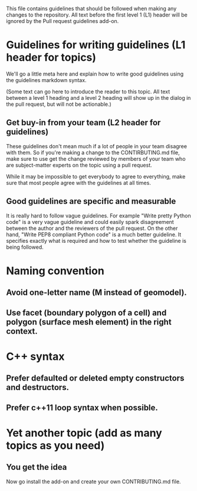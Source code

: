 This file contains guidelines that should be followed when making any
changes to the repository. All text before the first level 1 (L1) header
will be ignored by the Pull request guidelines add-on.

# Guidelines for writing guidelines (L1 header for topics)

We'll go a little meta here and explain how to write good guidelines using
the guidelines markdown syntax.

(Some text can go here to introduce the reader to this topic. All text
between a level 1 heading and a level 2 heading will show up in the
dialog in the pull request, but will not be actionable.)

## Get buy-in from your team (L2 header for guidelines)

These guidelines don't mean much if a lot of people in your team disagree
with them. So if you're making a change to the CONTIRBUTING.md file, make
sure to use get the change reviewed by members of your team who are
subject-matter experts on the topic using a pull request.

While it may be impossible to get everybody to agree to everything, make
sure that most people agree with the guidelines at all times.

## Good guidelines are specific and measurable

It is really hard to follow vague guidelines. For example "Write pretty
Python code" is a very vague guideline and could easily spark disagreement
between the author and the reviewers of the pull request. On the other
hand, "Write PEP8 compliant Python code" is a much better guideline. It
specifies exactly what is required and how to test whether the guideline
is being followed.

# Naming convention

## Avoid one-letter name (M instead of geomodel).
## Use facet (boundary polygon of a cell) and polygon (surface mesh element) in the right context.

# C++ syntax

## Prefer defaulted or deleted empty constructors and destructors.
## Prefer c++11 loop syntax when possible.

# Yet another topic (add as many topics as you need)

## You get the idea

Now go install the add-on and create your own CONTRIBUTING.md file.